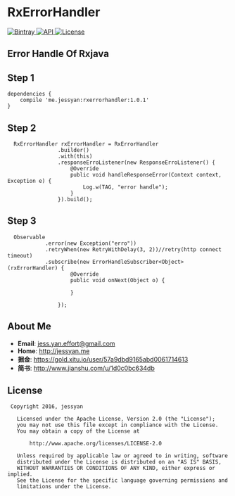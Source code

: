 # RxErrorHandler
[ ![Bintray](https://img.shields.io/badge/bintray-v1.0.1-brightgreen.svg) ](https://bintray.com/jessyancoding/maven/rxerrorhandler/1.0.1/link)
[ ![API](https://img.shields.io/badge/API-15%2B-blue.svg?style=flat-square) ](https://developer.android.com/about/versions/android-4.0.3.html)
[ ![License](http://img.shields.io/badge/License-Apache%202.0-blue.svg?style=flat-square) ](http://www.apache.org/licenses/LICENSE-2.0)

## Error Handle Of Rxjava

## Step 1
```
dependencies {
    compile 'me.jessyan:rxerrorhandler:1.0.1'
}
```

## Step 2
```
  RxErrorHandler rxErrorHandler = RxErrorHandler 
                .builder()
                .with(this)
                .responseErroListener(new ResponseErroListener() {
                    @Override
                    public void handleResponseError(Context context, Exception e) {
                        Log.w(TAG, "error handle");
                    } 
                }).build();
```

## Step 3
```
  Observable
            .error(new Exception("erro"))
            .retryWhen(new RetryWithDelay(3, 2))//retry(http connect timeout) 
            .subscribe(new ErrorHandleSubscriber<Object>(rxErrorHandler) {
                    @Override
                    public void onNext(Object o) {

                    }

                });
```

## About Me
* **Email**: <jess.yan.effort@gmail.com>  
* **Home**: <http://jessyan.me>
* **掘金**: <https://gold.xitu.io/user/57a9dbd9165abd0061714613>
* **简书**: <http://www.jianshu.com/u/1d0c0bc634db>  

## License
``` 
 Copyright 2016, jessyan               
  
   Licensed under the Apache License, Version 2.0 (the "License");
   you may not use this file except in compliance with the License.
   You may obtain a copy of the License at   

       http://www.apache.org/licenses/LICENSE-2.0  

   Unless required by applicable law or agreed to in writing, software
   distributed under the License is distributed on an "AS IS" BASIS,
   WITHOUT WARRANTIES OR CONDITIONS OF ANY KIND, either express or implied.
   See the License for the specific language governing permissions and
   limitations under the License. 
```

